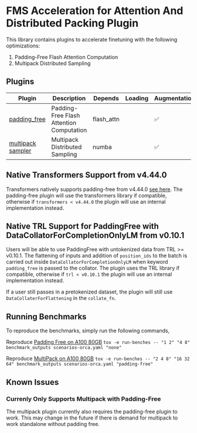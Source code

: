 # FMS Acceleration for Attention And Distributed Packing Plugin

This library contains plugins to accelerate finetuning with the following optimizations:

1. Padding-Free Flash Attention Computation
2. Multipack Distributed Sampling


## Plugins

Plugin | Description | Depends | Loading | Augmentation | Callbacks
--|--|--|--|--|--
[padding_free](./src/fms_acceleration_aadp/framework_plugin_padding_free.py) | Padding-Free Flash Attention Computation | flash_attn | | ✅ | 
[multipack sampler](./src/fms_acceleration_aadp/framework_plugin_multipack.py) | Multipack Distributed Sampling | numba | | ✅ | 


## Native Transformers Support from v4.44.0
Transformers natively supports padding-free from v4.44.0 [see here](https://github.com/huggingface/transformers/pull/31629). The padding-free plugin will use the transformers library if compatible, 
otherwise if `transformers < v4.44.0` the plugin will use an internal implementation instead.

## Native TRL Support for PaddingFree with DataCollatorForCompletionOnlyLM from v0.10.1
Users will be able to use PaddingFree with untokenized data from TRL >= v0.10.1. The flattening of inputs and addition of `position_ids` to the batch
is carried out inside `DataCollatorForCompletionOnlyLM` when keyword `padding_free` is passed to the collator. The plugin uses the TRL library if compatible, 
otherwise if `trl < v0.10.1` the plugin will use an internal implementation instead.

If a user still passes in a pretokenized dataset, the plugin will still use `DataCollaterForFlattening` in the `collate_fn`.

## Running Benchmarks

To reproduce the benchmarks, simply run the following commands,

Reproduce [Padding Free on A100 80GB](scripts/benchmarks/refs_orca/a100_80gb_pf.csv)
`tox -e run-benches -- "1 2" "4 8" benchmark_outputs scenarios-orca.yaml "none"`

Reproduce [MultiPack on A100 80GB](scripts/benchmarks/refs_orca/a100_80gb_mp.csv)
`tox -e run-benches -- "2 4 8" "16 32 64" benchmark_outputs scenarios-orca.yaml "padding-free"`

## Known Issues

### Currenly Only Supports Multipack with Padding-Free

The multipack plugin currently also requires the padding-free plugin to work.
This may change in the future if there is demand for multipack to work standalone without padding free.

